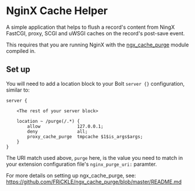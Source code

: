 NginX Cache Helper
==================

A simple application that helps to flush a record's content from NingX FastCGI, 
proxy, SCGI and uWSGI caches on the record's post-save event.

This requires that you are running NginX with the [ngx_cache_purge](http://labs.frickle.com/nginx_ngx_cache_purge/) 
module compiled in.

Set up
------

You will need to add a location block to your Bolt `server {}` configuration,
similar to:

```
server {
    
    <The rest of your server block>

    location ~ /purge(/.*) {
        allow              127.0.0.1;
        deny               all;
        proxy_cache_purge  tmpcache $1$is_args$args;
    }
}
```

The URI match used above, `purge` here, is the value you need to match in your
extension configuration file's `nginx_purge_uri:` paramter.

For more details on setting up ngx_cache_purge, see:
    https://github.com/FRiCKLE/ngx_cache_purge/blob/master/README.md